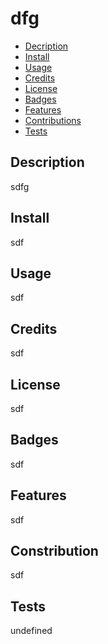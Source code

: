 # dfg

* [Decription](#Description) 
* [Install](#Install)
* [Usage](#Usage) 
* [Credits](#Credits)
* [License](#License)
* [Badges](#Badges)
* [Features](#Features)
* [Contributions](#Constribution)
* [Tests](#Tests)
## Description
sdfg
## Install
sdf
## Usage
sdf
## Credits
sdf
## License
sdf
## Badges
sdf
## Features
sdf
## Constribution
sdf
## Tests
undefined